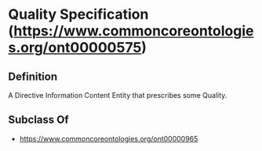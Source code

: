 # Quality Specification (https://www.commoncoreontologies.org/ont00000575)

## Definition
A Directive Information Content Entity that prescribes some Quality.

## Subclass Of
- https://www.commoncoreontologies.org/ont00000965

